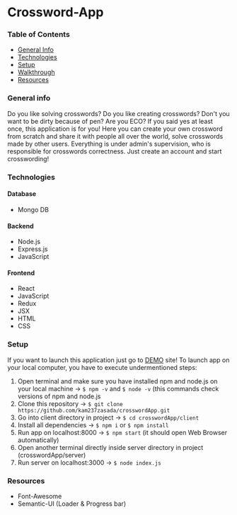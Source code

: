 # Crossword-App

### Table of Contents
* [General Info](#general-info)
* [Technologies](#technologies)
* [Setup](#setup)
* [Walkthrough](#walkthrough)
* [Resources](#resources)

### General info

Do you like solving crosswords? Do you like creating crosswords? Don't you want to be dirty because of pen? Are you ECO? If you said yes at least once, this application is for you! 
Here you can create your own crossword from scratch and share it with people all over the world, solve crosswords made by other users. Everything is under admin's supervision, who is responsible for crosswords correctness. 
Just create an account and start crosswording!

### Technologies

#### Database
* Mongo DB

#### Backend
* Node.js
* Express.js
* JavaScript

#### Frontend
* React
* JavaScript
* Redux
* JSX
* HTML
* CSS

### Setup

If you want to launch this application just go to <a href='https://krulikos-crosswords-app.web.app'>DEMO</a> site!
To launch app on your local computer, you have to execute undermentioned steps: 
1. Open terminal and make sure you have installed npm and node.js on your local machine -> ``$ npm -v`` and ``$ node -v`` (this commands check versions of npm and node.js
2. Clone this repository -> ``$ git clone https://github.com/kam237zasada/crosswordApp.git``
3. Go into client directory in project -> ``$ cd crosswordApp/client``
4. Install all dependencies -> ``$ npm i`` or ``$ npm install``
5. Run app on localhost:8000 -> ``$ npm start`` (it should open Web Browser automatically)
6. Open another terminal directly inside server directory in project (crosswordApp/server)
7. Run server on localhost:3000 -> ``$ node index.js``

### Resources

* Font-Awesome
* Semantic-UI (Loader & Progress bar)

